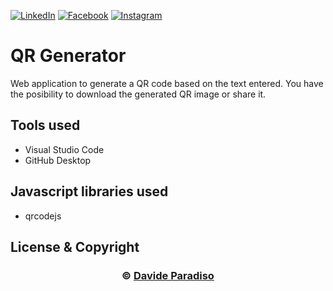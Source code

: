 [![LinkedIn][linkedin-shield]][linkedin-url]
[![Facebook][facebook-shield]][facebook-url]
[![Instagram][instagram-shield]][instagram-url]

<div id="top"></div>             
                    
# QR Generator
Web application to generate a QR code based on the text entered. You have the posibility to download the generated QR image or share it. 

## Tools used
- Visual Studio Code
- GitHub Desktop 

## Javascript libraries used
- qrcodejs

## License & Copyright

<div align="center">
  <h3 align="center">&copy; <a href="https://davideparadiso.ch/">Davide Paradiso </a></h3>
</div> 


<!-- MARKDOWN LINKS & IMAGES -->
[linkedin-shield]: https://img.shields.io/badge/-LinkedIn-black.svg?style=for-the-badge&logo=linkedin&color=blue&colorB=white
[facebook-shield]: https://img.shields.io/badge/-Facebook-black.svg?style=for-the-badge&logo=facebook&colorB=white
[instagram-shield]: https://img.shields.io/badge/-Instagram-black.svg?style=for-the-badge&logo=instagram&colorB=white
[linkedin-url]: https://www.linkedin.com/in/davide-paradiso-585bb717b
[facebook-url]: https://www.facebook.com/profile.php?id=100081916540134
[instagram-url]: https://www.instagram.com/davideparadiso.ch/
